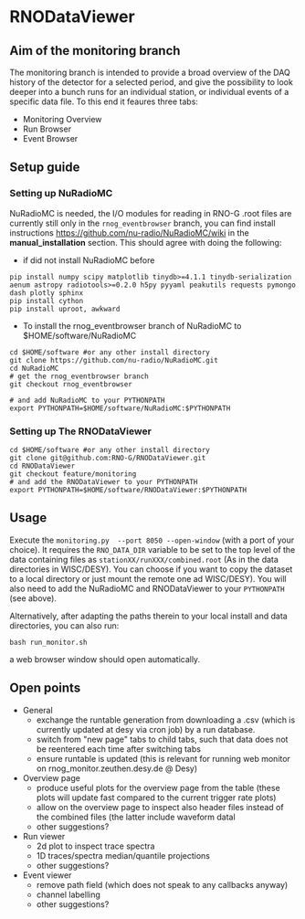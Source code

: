 # RNODataViewer

## Aim of the monitoring branch
The monitoring branch is intended to provide a broad overview of the DAQ history of the detector for a selected period, and give the possibility to look deeper into a bunch runs for an individual station, or individual events of a specific data file. To this end it feaures three tabs:
* Monitoring Overview
* Run Browser
* Event Browser

## Setup guide
### Setting up NuRadioMC
NuRadioMC is needed, the I/O modules for reading in RNO-G .root files are currently still only in the ```rnog_eventbrowser``` branch, you can find install instructions https://github.com/nu-radio/NuRadioMC/wiki in the **manual_installation** section. This should agree with doing the following:

- if did not install NuRadioMC before
```
pip install numpy scipy matplotlib tinydb>=4.1.1 tinydb-serialization aenum astropy radiotools>=0.2.0 h5py pyyaml peakutils requests pymongo dash plotly sphinx
pip install cython
pip install uproot, awkward
```
- To install the rnog_eventbrowser branch of NuRadioMC to $HOME/software/NuRadioMC
```
cd $HOME/software #or any other install directory
git clone https://github.com/nu-radio/NuRadioMC.git
cd NuRadioMC
# get the rnog_eventbrowser branch
git checkout rnog_eventbrowser

# and add NuRadioMC to your PYTHONPATH
export PYTHONPATH=$HOME/software/NuRadioMC:$PYTHONPATH
```
### Setting up The RNODataViewer
```
cd $HOME/software #or any other install directory
git clone git@github.com:RNO-G/RNODataViewer.git
cd RNODataViewer
git checkout feature/monitoring
# and add the RNODataViewer to your PYTHONPATH
export PYTHONPATH=$HOME/software/RNODataViewer:$PYTHONPATH
```
## Usage
Execute the ```monitoring.py  --port 8050 --open-window``` (with a port of your choice). It requires the `RNO_DATA_DIR` variable to be set to the top level of the data containing files as `stationXX/runXXX/combined.root` (As in the data directories in WISC/DESY). You can choose if you want to copy the dataset to a local directory or just mount the remote one ad WISC/DESY). You will also need to add the NuRadioMC and RNODataViewer to your `PYTHONPATH` (see above).

Alternatively, after adapting the paths therein to your local install and data directories, you can also run:
```
bash run_monitor.sh
```
a web browser window should open automatically.

## Open points
- General
  - exchange the runtable generation from downloading a .csv (which is currently updated at desy via cron job) by a run database.
  - switch from "new page" tabs to child tabs, such that data does not be reentered each time after switching tabs
  - ensure runtable is updated (this is relevant for running web monitor on rnog_monitor.zeuthen.desy.de @ Desy) 
- Overview page
  - produce useful plots for the overview page from the table (these plots will update fast compared to the current trigger rate plots)
  - allow on the overview page to inspect also header files instead of the combined files (the latter include waveform datal
  - other suggestions?
- Run viewer
  - 2d plot to inspect trace spectra
  - 1D traces/spectra median/quantile projections
  - other suggestions?  
- Event viewer
  - remove path field (which does not speak to any callbacks anyway)
  - channel labelling
  - other suggestions?   
